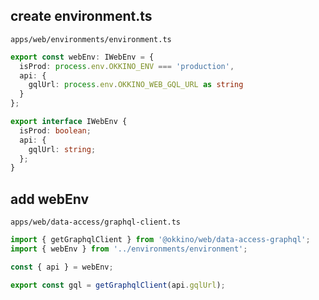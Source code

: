 ## create environment.ts

 `apps/web/environments/environment.ts`

```ts
export const webEnv: IWebEnv = {
  isProd: process.env.OKKINO_ENV === 'production',
  api: {
    gqlUrl: process.env.OKKINO_WEB_GQL_URL as string
  }
};

export interface IWebEnv {
  isProd: boolean;
  api: {
    gqlUrl: string;
  };
}
```

## add webEnv

 `apps/web/data-access/graphql-client.ts`

```ts
import { getGraphqlClient } from '@okkino/web/data-access-graphql';
import { webEnv } from '../environments/environment';

const { api } = webEnv;

export const gql = getGraphqlClient(api.gqlUrl);
```

